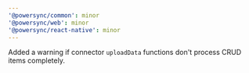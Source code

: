 ```yaml
---
'@powersync/common': minor
'@powersync/web': minor
'@powersync/react-native': minor
---
```


Added a warning if connector `uploadData` functions don't process CRUD items completely.
